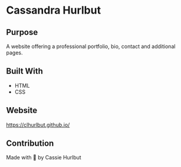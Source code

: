 # Cassandra Hurlbut 

## Purpose
A website offering a professional portfolio, bio, contact and additional pages.   

## Built With
* HTML
* CSS

## Website
https://clhurlbut.github.io/

## Contribution
Made with :potato: by Cassie Hurlbut


